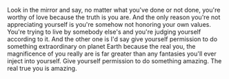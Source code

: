  Look in the mirror and say, no matter what you've done or not done, you're worthy of love because the truth is you are. And the only reason you're not appreciating yourself is you're somehow not honoring your own values. You're trying to live by somebody else's and you're judging yourself according to it. And the other one is I'd say give yourself permission to do something extraordinary on planet Earth because the real you, the magnificence of you really are is far greater than any fantasies you'll ever inject into yourself. Give yourself permission to do something amazing. The real true you is amazing.
